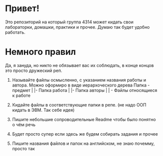 # Привет!
Это репозиторий на который группа 4314 может кидать свои лабораторки, домашки, практики и прочее. Думаю так будет удобно работать.

# Немного правил

Да, я зануда, но никто не обязывает вас их соблюдать, в конце концов это просто дружеский реп.


1) Называйте файлы осмысленно, с указанием названия работы и автора. Можно оформиро в виде иерархоческого дерева
    Папка - предмет
    |
    |- Папка работа
        |
        |- Папка авторы
            |
            | - Файлы относящиеся к работе

2) Кидайте файлы в соответствующие папки в репе. (не надо ООП кидать в ЭВМ. Так себе идея)
3) Пишите небольшие сопроводительные Readme чтобы было понятно о чём речь
4) Будет просто супер если здесь же будем собирать задания и прочее
5) Пишите названия файлов и папок на английском, не знаю почемму, просто так